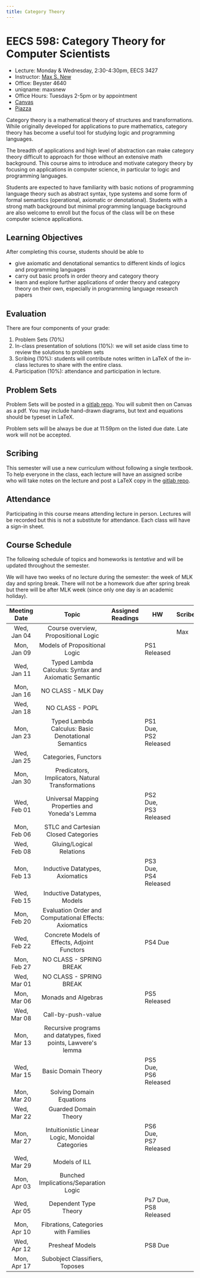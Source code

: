 ```yaml
---
title: Category Theory
---
```


# EECS 598: Category Theory for Computer Scientists
- Lecture: Monday & Wednesday, 2:30-4:30pm, EECS 3427
- Instructor: [Max S. New][maxsnew]
- Office: Beyster 4640
- uniqname: maxsnew
- Office Hours: Tuesdays 2-5pm or by appointment
- [Canvas][canvas]
- [Piazza][piazza]

Category theory is a mathematical theory of structures and
transformations. While originally developed for applications to pure
mathematics, category theory has become a useful tool for studying
logic and programming languages.

The breadth of applications and high level of abstraction can make
category theory difficult to approach for those without an extensive
math background. This course aims to introduce and motivate category
theory by focusing on applications in computer science, in particular
to logic and programming languages.

Students are expected to have familiarity with basic notions of
programming language theory such as abstract syntax, type systems and
some form of formal semantics (operational, axiomatic or
denotational). Students with a strong math background but minimal
programming language background are also welcome to enroll but the
focus of the class will be on these computer science applications.

## Learning Objectives

After completing this course, students should be able to

- give axiomatic and denotational semantics to different kinds of
  logics and programming languages
- carry out basic proofs in order theory and category theory
- learn and explore further applications of order theory and category
  theory on their own, especially in programming language research
  papers

## Evaluation

There are four components of your grade:
1. Problem Sets (70%)
2. In-class presentation of solutions (10%): we will set aside class
   time to review the solutions to problem sets
3. Scribing (10%): students will contribute notes written in LaTeX of
   the in-class lectures to share with the entire class.
4. Participation (10%): attendance and participation in lecture.

## Problem Sets

Problem Sets will be posted in a [gitlab repo][signups]. You will
submit then on Canvas as a pdf. You may include hand-drawn diagrams,
but text and equations should be typeset in LaTeX.

Problem sets will be always be due at 11:59pm on the listed due
date. Late work will not be accepted.

## Scribing

This semester will use a new curriculum without following a single
textbook. To help everyone in the class, each lecture will have an
assigned scribe who will take notes on the lecture and post a LaTeX
copy in the [gitlab repo][signups].

## Attendance

Participating in this course means attending lecture in
person. Lectures will be recorded but this is not a substitute for
attendance. Each class will have a sign-in sheet.

## Course Schedule

The following schedule of topics and homeworks is *tentative* and will
be updated throughout the semester. 

We will have two weeks of no lecture during the semester: the week of
MLK day and spring break. There will not be a homework due after
spring break but there will be after MLK week (since only one day is
an academic holiday).

| Meeting Date | Topic                                                           | Assigned Readings | HW                    | Scribe |
|:------------:|:---------------------------------------------------------------:|:-----------------:|-----------------------|--------|
| Wed, Jan 04  | Course overview, Propositional Logic                            |                   |                       | Max    |
| Mon, Jan 09  | Models of Propositional Logic                                   |                   | PS1 Released          |        |
| Wed, Jan 11  | Typed Lambda Calculus: Syntax and Axiomatic Semantic            |                   |                       |        |
| Mon, Jan 16  | NO CLASS - MLK Day                                              |                   |                       |        |
| Wed, Jan 18  | NO CLASS - POPL                                                 |                   |                       |        |
| Mon, Jan 23  | Typed Lambda Calculus: Basic Denotational Semantics             |                   | PS1 Due, PS2 Released |        |
| Wed, Jan 25  | Categories, Functors                                            |                   |                       |        |
| Mon, Jan 30  | Predicators, Implicators, Natural Transformations               |                   |                       |        |
| Wed, Feb 01  | Universal Mapping Properties and Yoneda's Lemma                 |                   | PS2 Due, PS3 Released |        |
| Mon, Feb 06  | STLC and Cartesian Closed Categories                            |                   |                       |        |
| Wed, Feb 08  | Gluing/Logical Relations                                        |                   |                       |        |
| Mon, Feb 13  | Inductive Datatypes, Axiomatics                                 |                   | PS3 Due, PS4 Released |        |
| Wed, Feb 15  | Inductive Datatypes, Models                                     |                   |                       |        |
| Mon, Feb 20  | Evaluation Order and Computational Effects: Axiomatics          |                   |                       |        |
| Wed, Feb 22  | Concrete Models of Effects, Adjoint Functors                    |                   | PS4 Due               |        |
| Mon, Feb 27  | NO CLASS - SPRING BREAK                                         |                   |                       |        |
| Wed, Mar 01  | NO CLASS - SPRING BREAK                                         |                   |                       |        |
| Mon, Mar 06  | Monads and Algebras                                             |                   | PS5 Released          |        |
| Wed, Mar 08  | Call-by-push-value                                              |                   |                       |        |
| Mon, Mar 13  | Recursive programs and datatypes, fixed points, Lawvere's lemma |                   |                       |        |
| Wed, Mar 15  | Basic Domain Theory                                             |                   | PS5 Due, PS6 Released |        |
| Mon, Mar 20  | Solving Domain Equations                                        |                   |                       |        |
| Wed, Mar 22  | Guarded Domain Theory                                           |                   |                       |        |
| Mon, Mar 27  | Intuitionistic Linear Logic, Monoidal Categories                |                   | PS6 Due, PS7 Released |        |
| Wed, Mar 29  | Models of ILL                                                   |                   |                       |        |
| Mon, Apr 03  | Bunched Implications/Separation Logic                           |                   |                       |        |
| Wed, Apr 05  | Dependent Type Theory                                           |                   | Ps7 Due, PS8 Released |        |
| Mon, Apr 10  | Fibrations, Categories with Families                            |                   |                       |        |
| Wed, Apr 12  | Presheaf Models                                                 |                   | PS8 Due               |        |
| Mon, Apr 17  | Subobject Classifiers, Toposes                                  |                   |                       |        |



[maxsnew]: http://maxsnew.com
[canvas]: https://umich.instructure.com/courses/574129
[piazza]: https://piazza.com/???
[signups]: https://gitlab.eecs.umich.edu/598-wi23/scribed-notes
